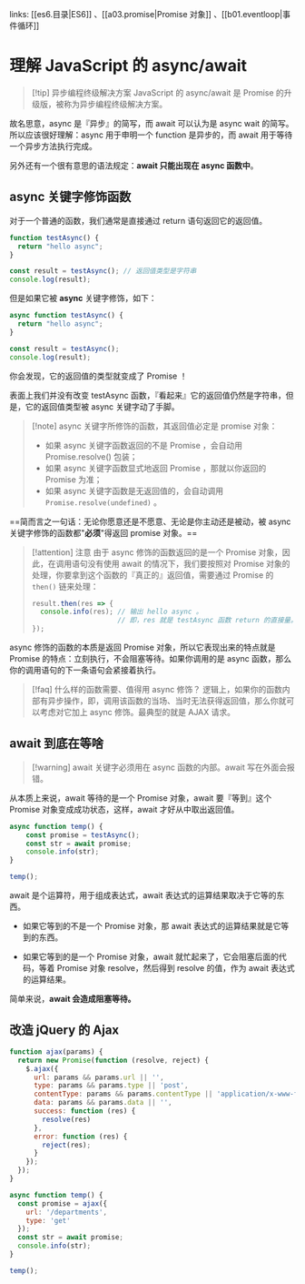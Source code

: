 links: [[es6.目录|ES6]] 、[[a03.promise|Promise 对象]] 、[[b01.eventloop|事件循环]]

# 理解 JavaScript 的 async/await

> [!tip] 异步编程终级解决方案
> JavaScript 的 async/await 是 Promise 的升级版，被称为异步编程终级解决方案。

故名思意，async 是『异步』的简写，而 await 可以认为是 async wait 的简写。所以应该很好理解：async 用于申明一个 function 是异步的，而 await 用于等待一个异步方法执行完成。

另外还有一个很有意思的语法规定：**await 只能出现在 async 函数中**。

## async 关键字修饰函数

对于一个普通的函数，我们通常是直接通过 return 语句返回它的返回值。

```js
function testAsync() {
  return "hello async";
}

const result = testAsync(); // 返回值类型是字符串
console.log(result);
```

但是如果它被 **async** 关键字修饰，如下：

```js
async function testAsync() {
  return "hello async";
}

const result = testAsync();
console.log(result);
```

你会发现，它的返回值的类型就变成了 Promise ！

表面上我们并没有改变 testAsync 函数，『看起来』它的返回值仍然是字符串，但是，它的返回值类型被 async 关键字动了手脚。

> [!note] async 关键字所修饰的函数，其返回值必定是 promise 对象：
> - 如果 async 关键字函数返回的不是 Promise ，会自动用 Promise.resolve() 包装；
> - 如果 async 关键字函数显式地返回 Promise ，那就以你返回的 Promise 为准；
> - 如果 async 关键字函数是无返回值的，会自动调用 `Promise.resolve(undefined)` 。

==简而言之一句话：无论你愿意还是不愿意、无论是你主动还是被动，被 async 关键字修饰的函数都"**必须**"得返回 promise 对象。==

> [!attention] 注意
> 由于 async 修饰的函数返回的是一个 Promise 对象，因此，在调用语句没有使用 await 的情况下，我们要按照对 Promise 对象的处理，你要拿到这个函数的『真正的』返回值，需要通过 Promise 的 `then()` 链来处理：
> 
> ```js
> result.then(res => {
>   console.info(res); // 输出 hello async 。
>                      // 即，res 就是 testAsync 函数 return 的直接量。
> });
> ```

async 修饰的函数的本质是返回 Promise 对象，所以它表现出来的特点就是 Promise 的特点：立刻执行，不会阻塞等待。如果你调用的是 async 函数，那么你的调用语句的下一条语句会紧接着执行。

> [!faq] 什么样的函数需要、值得用 async 修饰？
> 逻辑上，如果你的函数内部有异步操作，即，调用该函数的当场、当时无法获得返回值，那么你就可以考虑对它加上 async 修饰。最典型的就是 AJAX 请求。


## await 到底在等啥

> [!warning]  await 关键字必须用在 async 函数的内部。await 写在外面会报错。

从本质上来说，await 等待的是一个 Promise 对象，await 要『等到』这个 Promise 对象变成成功状态，这样，await 才好从中取出返回值。

```js
async function temp() {
    const promise = testAsync();
    const str = await promise;
    console.info(str);
}

temp();
```

await 是个运算符，用于组成表达式，await 表达式的运算结果取决于它等的东西。

- 如果它等到的不是一个 Promise 对象，那 await 表达式的运算结果就是它等到的东西。

- 如果它等到的是一个 Promise 对象，await 就忙起来了，它会阻塞后面的代码，等着 Promise 对象 resolve，然后得到 resolve 的值，作为 await 表达式的运算结果。

简单来说，**await 会造成阻塞等待。**

## 改造 jQuery 的 Ajax

```js
function ajax(params) {
  return new Promise(function (resolve, reject) {
    $.ajax({
      url: params && params.url || '',
      type: params && params.type || 'post',
      contentType: params && params.contentType || 'application/x-www-form-urlencoded',
      data: params && params.data || '',
      success: function (res) {
        resolve(res)
      },
      error: function (res) {
        reject(res);
      }
    });
  });
}

async function temp() {
  const promise = ajax({
    url: '/departments',
    type: 'get'
  });
  const str = await promise;
  console.info(str);
}

temp();
```

